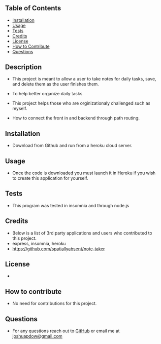 # <note-taker>

## Table of Contents
- [Installation](#installation)
- [Usage](#usage)
- [Tests](#tests)
- [Credits](#credits)
- [License](#license)
- [How to Contribute](#how-to-contribute)
- [Questions](#questions)

## Description
- This project is meant to allow a user to take notes for daily tasks, save, and delete them as the user finishes them.

- To help better organize daily tasks
- This project helps those who are orginizationaly challenged such as myself.
- How to connect the front in and backend through path routing.

## Installation
- Download from Github and run from a heroku cloud server.

## Usage
- Once the code is downloaded you must launch it in Heroku if you wish to create this application for yourself.

## Tests
- This program was tested in insomnia and through node.js

## Credits
- Below is a list of 3rd party applications and users who contributed to this project.
- express, insomnia, heroku
- https://github.com/spatiallyabsent/note-taker

## License
- 

## How to contribute
- No need for contributions for this project.

## Questions
- For any questions reach out to [GitHub](https://github.com/spatiallyabsent) or email me at joshuapdow@gmail.com
